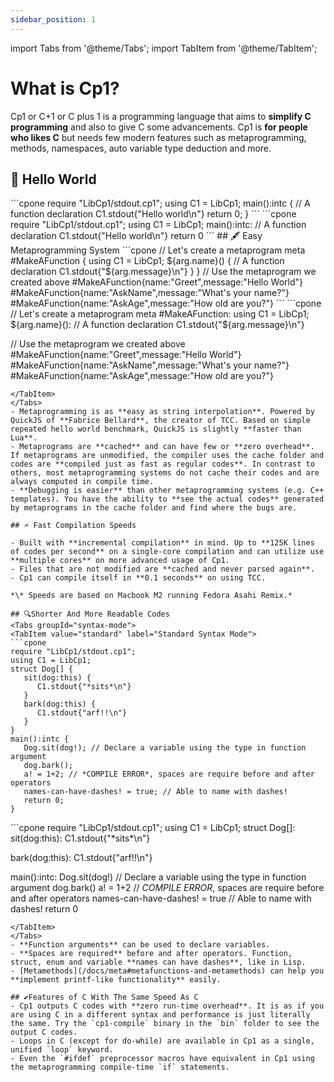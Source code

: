 ```yaml
---
sidebar_position: 1
---
```


import Tabs from '@theme/Tabs';
import TabItem from '@theme/TabItem';

# What is Cp1?

Cp1 or C+1 or C plus 1 is a programming language that aims to **simplify C programming** and also to give C some advancements. Cp1 is **for people who likes C** but needs few modern features such as metaprogramming, methods, namespaces, auto variable type deduction and more.

## 👋 Hello World
<Tabs groupId="syntax-mode">
<TabItem value="standard" label="Standard Syntax Mode">
```cpone
require "LibCp1/stdout.cp1";
using C1 = LibCp1;
main():intc { // A function declaration
   C1.stdout{"Hello world\n"}
   return 0;
}
```
</TabItem>
<TabItem value="basic" label="Basic Syntax Mode">
```cpone
require "LibCp1/stdout.cp1";
using C1 = LibCp1;
main():intc: // A function declaration
   C1.stdout{"Hello world\n"}
   return 0
```
</TabItem>
</Tabs>
## 🖋️ Easy Metaprogramming System
<Tabs groupId="syntax-mode">
<TabItem value="standard" label="Standard Syntax Mode">
```cpone
// Let's create a metaprogram
meta #MakeAFunction {
   using C1 = LibCp1;
   ${arg.name}() { // A function declaration
      C1.stdout{"${arg.message}\n"}
   }
}
// Use the metaprogram we created above
#MakeAFunction{name:"Greet",message:"Hello World"}
#MakeAFunction{name:"AskName",message:"What's your name?"}
#MakeAFunction{name:"AskAge",message:"How old are you?"}
```
</TabItem>
<TabItem value="basic" label="Basic Syntax Mode">
```cpone
// Let's create a metaprogram
meta #MakeAFunction:
   using C1 = LibCp1;
   ${arg.name}(): // A function declaration
      C1.stdout{"${arg.message}\n"}

// Use the metaprogram we created above
#MakeAFunction{name:"Greet",message:"Hello World"}
#MakeAFunction{name:"AskName",message:"What's your name?"}
#MakeAFunction{name:"AskAge",message:"How old are you?"}
```
</TabItem>
</Tabs>
- Metaprogramming is as **easy as string interpolation**. Powered by QuickJS of **Fabrice Bellard**, the creator of TCC. Based on simple repeated hello world benchmark, QuickJS is slightly **faster than Lua**.
- Metaprograms are **cached** and can have few or **zero overhead**. If metaprograms are unmodified, the compiler uses the cache folder and codes are **compiled just as fast as regular codes**. In contrast to others, most metaprogramming systems do not cache their codes and are always computed in compile time.
- **Debugging is easier** than other metaprogramming systems (e.g. C++ templates). You have the ability to **see the actual codes** generated by metaprograms in the cache folder and find where the bugs are.

## 🗲 Fast Compilation Speeds

- Built with **incremental compilation** in mind. Up to **125K lines of codes per second** on a single-core compilation and can utilize use **multiple cores** on more advanced usage of Cp1.
- Files that are not modified are **cached and never parsed again**.
- Cp1 can compile itself in **0.1 seconds** on using TCC.

*\* Speeds are based on Macbook M2 running Fedora Asahi Remix.*

## 🔍Shorter And More Readable Codes
<Tabs groupId="syntax-mode">
<TabItem value="standard" label="Standard Syntax Mode">
```cpone
require "LibCp1/stdout.cp1";
using C1 = LibCp1;
struct Dog[] {
   sit(dog:this) {
      C1.stdout{"*sits*\n"}
   }
   bark(dog:this) {
      C1.stdout{"arf!!\n"}
   }
}
main():intc {
   Dog.sit(dog!); // Declare a variable using the type in function argument
   dog.bark();
   a! = 1+2; // *COMPILE ERROR*, spaces are require before and after operators
   names-can-have-dashes! = true; // Able to name with dashes!
   return 0;
}
```
</TabItem>
<TabItem value="basic" label="Basic Syntax Mode">
```cpone
require "LibCp1/stdout.cp1";
using C1 = LibCp1;
struct Dog[]:
   sit(dog:this):
      C1.stdout{"*sits*\n"}

   bark(dog:this):
      C1.stdout{"arf!!\n"}

main():intc:
   Dog.sit(dog!) // Declare a variable using the type in function argument
   dog.bark()
   a! = 1+2 // *COMPILE ERROR*, spaces are require before and after operators
   names-can-have-dashes! = true // Able to name with dashes!
   return 0
```
</TabItem>
</Tabs>
- **Function arguments** can be used to declare variables.
- **Spaces are required** before and after operators. Function, struct, enum and variable **names can have dashes**, like in Lisp.
- [Metamethods](/docs/meta#metafunctions-and-metamethods) can help you **implement printf-like functionality** easily.

## ✔️Features of C With The Same Speed As C
- Cp1 outputs C codes with **zero run-time overhead**. It is as if you are using C in a different syntax and performance is just literally the same. Try the `cp1-compile` binary in the `bin` folder to see the output C codes.
- Loops in C (except for do-while) are available in Cp1 as a single, unified `loop` keyword.
- Even the `#ifdef` preprocessor macros have equivalent in Cp1 using the metaprogramming compile-time `if` statements.

